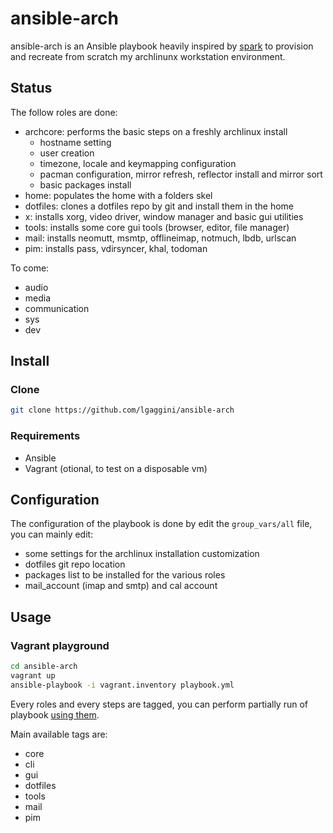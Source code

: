 # ansible-arch

ansible-arch is an Ansible playbook heavily inspired by [spark](https://github.com/pigmonkey/spark) to provision and recreate from scratch my archlinunx workstation environment.

## Status
The follow roles are done:

* archcore: performs the basic steps on a freshly archlinux install
    * hostname setting
    * user creation
    * timezone, locale and keymapping configuration
    * pacman configuration, mirror refresh, reflector install and mirror sort
    * basic packages install
* home: populates the home with a folders skel
* dotfiles: clones a dotfiles repo by git and install them in the home
* x: installs xorg, video driver, window manager and basic gui utilities
* tools: installs some core gui tools (browser, editor, file manager)
* mail: installs neomutt, msmtp, offlineimap, notmuch, lbdb, urlscan
* pim: installs pass, vdirsyncer, khal, todoman

To come:
* audio
* media
* communication
* sys
* dev

## Install
### Clone
```bash
git clone https://github.com/lgaggini/ansible-arch
```

### Requirements

* Ansible
* Vagrant (otional, to test on a disposable vm)

## Configuration
The configuration of the playbook is done by edit the `group_vars/all` file, you can mainly edit:

* some settings for the archlinux installation customization
* dotfiles git repo location
* packages list to be installed for the various roles
* mail_account (imap and smtp) and cal account

## Usage
### Vagrant playground
```bash
cd ansible-arch
vagrant up
ansible-playbook -i vagrant.inventory playbook.yml
```

Every roles and every steps are tagged, you can perform partially run of playbook [using them](https://docs.ansible.com/ansible/latest/user_guide/playbooks_tags.html).

Main available tags are:

* core
* cli
* gui
* dotfiles
* tools
* mail
* pim

